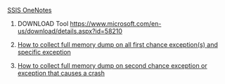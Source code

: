 [SSIS OneNotes](https://microsoft.sharepoint.com/teams/CSSSQLTeam/_layouts/15/Doc.aspx?sourcedoc={6c7764d5-4503-49cf-9dbf-a10b67236b61}&action=view&wd=target%28SSIS%20On-Prem%2FWorkflows.one%7C89652072-742c-415d-a2df-ad80f69b4182%2FDebugDiag%7C7d97fe23-63b8-4cf7-b2c0-094f449cffc5%2F%29)

1) DOWNLOAD Tool
https://www.microsoft.com/en-us/download/details.aspx?id=58210

2) [How to collect full memory dump on all first chance exception(s) and specific exception](https://microsoft.sharepoint.com/teams/CSSSQLTeam/_layouts/15/Doc.aspx?sourcedoc={6c7764d5-4503-49cf-9dbf-a10b67236b61}&action=view&wd=target%28SSIS%20On-Prem%2FWorkflows.one%7C89652072-742c-415d-a2df-ad80f69b4182%2FFirst%20Chance%20Exception%28s%5C%29%7C1e693a8c-a0e3-464a-9833-7264db6aff30%2F%29) 

3) [How to collect full memory dump on second chance exception or exception that causes a crash](https://microsoft.sharepoint.com/teams/CSSSQLTeam/_layouts/15/Doc.aspx?sourcedoc={6c7764d5-4503-49cf-9dbf-a10b67236b61}&action=view&wd=target%28SSIS%20On-Prem%2FWorkflows.one%7C89652072-742c-415d-a2df-ad80f69b4182%2FSecond%20Chance%20Exception%28s%5C%29%7C70c0edf8-c1ae-40a1-aa51-07eda9891f4e%2F%29)  